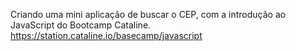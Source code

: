 Criando uma mini aplicação de buscar o CEP, com a introdução ao JavaScript do Bootcamp Cataline.
https://station.cataline.io/basecamp/javascript